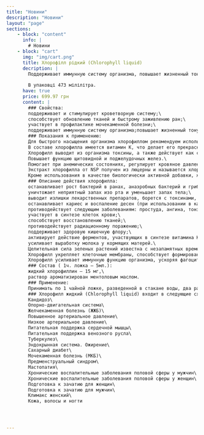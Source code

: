 ```yaml
---
title: "Новини"
description: "Новини"
layout: "page"
sections:
    - block: "content"
      info: |
        # Новини
    - block: "cart"
      img: "img/cart.png"
      title: Хлорофілл рідкий (Chlorophyll liquid)
      decription: |
        Поддерживает иммунную систему организма, повышает жизненный тонус.
        
        В упаковці 473 мілілітра.
      have: true
      price: 699.97 грн
      content: |
        ### Свойства:
        поддерживает и стимулирует кроветворную систему;\
        способствует обновлению тканей и быстрому заживлению ран;\
        участвует в профилактике мочекаменной болезни;\
        поддерживает иммунную систему организма;повышает жизненный тонус.
        ### Показания к применению:
        Для быстрого насыщения организма хлорофиллом рекомендуем использовать Хлорофилл жидкий, для стойкого и пролонгированного эффекта  — Хлорофилл в капсулах.\
        В составе хлорофилла имеется витамин К, что делает его прекрасным средством для профилактики мочекаменной болезни, так как он сдерживает образование кристаллов оксалата кальция в моче.
        Хлорофилл выводит из организма токсины, а также действует как слабое мочегонное средство. Он обладает дезодорирующим свойством, в частности удаляет неприятный запах изо рта.\
        Повышает функцию щитовидной и поджелудочных желез.\
        Помогает при анемических состояниях, регулирует кровяное давление, усиливает работу кишечника, снижает нервозность. Хлорофилл необходим людям, по каким-либо причинам получающим мало солнечного света, офисным работникам и всем тем, кто безвыездно живет в крупных городах.\
        Экстракт хлорофилла от NSP получен из люцерны и называется хлорофиллином.\
        Кроме использования в качестве биологически активной добавки, жидкий хлорофилл может применяться для спринцевания при трихомонадном кольпите, а также для полоскания носоглотки при ЛОР-патологии.
        ### Описание действия хлорофилла:
        останавливает рост бактерий в ранах, анаэробных бактерий и грибков в кишечнике;\ 
        уничтожает неприятный запах изо рта и уменьшает запах тела;\
        выводит излишки лекарственных препаратов, борется с токсинами, дезактивирует многие канцерогены;
        останавливает кариес и воспаление десен (при использовании в качестве аппликаций);\
        противодействует следующим заболеваниям: простуда, ангина, тонзилит, пиорея, гингивит, язва желудка и кишечника, различные кожные воспаления, артрит и т.д.;\
        участвует в синтезе клеток крови;\
        способствует восстановлению тканей;\
        противодействует радиационному поражению;\
        поддерживает здоровую кишечную флору;\
        активирует действие ферментов, участвующих в синтезе витамина К;\
        усиливает выработку молока у кормящих матерей.\
        Целительная сила зеленых растений известна с незапамятных времен. Это объясняется содержанием в них большого количества хлорофилла. Преобразуя энергию солнечного света, хлорофилл играет очень важную роль в жизни растений. Научное определение хлорофилла — это зеленый пигмент растений, с помощью которого они улавливают энергию солнечного света и осуществляют фотосинтез. Ученые обнаружили удивительное сходство в строении молекулы хлорофилла и гемоглобина — основного дыхательного пигмента крови человека. Единственное отличие заключается в том, что в центре хелатного комплекса в хлорофилле находится атом магния, а в гемоглобине — железо. Поэтому хлорофилл способен оказывать на кровь воздействие сходное с действием гемоглобина: повышать уровень кислорода, ускорять азотистый обмен.\
        Хлорофилл укрепляет клеточные мембраны, способствует формированию соединительных тканей, что помогает в заживлении эрозий, язв, открытых ран.\
        Хлорофилл усиливает иммунную функцию организма, ускоряя фагоцитоз. Кроме этих удивительных качеств, хлорофилл способен предотвращать патологические изменения молекул ДНК. Некоторые исследователи считают, что хлорофилл блокирует первый этап превращения здоровых клеток в раковые. Таким образом, он является еще и антимутагеном.
        ### Состав ( 1ч. ложка — 5мл.):
        жидкий хлорофиллин — 15 мг,\
        раствор ароматизирован ментоловым маслом.
        ### Применение:
        Принимать по 1 чайной ложке, разведенной в стакане воды, два раза в день.
        ### Хлорофилл жидкий (Chlorophyll liquid) входит в следующие схемы применения БАДов:
        Кандидоз\
        Опорно-двигательная система\
        Желчекаменная болезнь (ЖЖБ)\
        Повышенное артериальное давление\
        Низкое артериальное давление\
        Питательная поддержка сердечной мышцы\
        Питательная поддержка венозного русла\
        Туберкулез\
        Эндокрынная система. Ожирение\
        Сахарный диабет\
        Мочекаменная болезнь (МКБ)\
        Предменструальный синдром\
        Мастопатия\
        Хронические воспалительные заболевания половой сферы у мужчин\
        Хронические воспалительные заболевания половой сферы у женщин\
        Подготовка к зачатию для женщин\
        Подготовка к зачатию для мужчин\
        Климакс женский\
        Кожа, волосы и ногти




---
```

